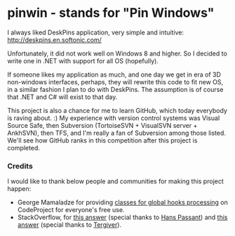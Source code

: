 # pinwin - stands for "Pin Windows"
I always liked DeskPins application, very simple and intuitive:
http://deskpins.en.softonic.com/

Unfortunately, it did not work well on Windows 8 and higher.
So I decided to write one in .NET with support for all OS (hopefully).

If someone likes my application as much, and one day we get in era of 3D non-windows interfaces, perhaps, they will rewrite this code to fit new OS, in a similar fashion I plan to do with DeskPins. The assumption is of course that .NET and C# will exist to that day.

This project is also a chance for me to learn GitHub, which today everybody is raving about. :)
My experience with version control systems was Visual Source Safe, then Subversion (TortoiseSVN + VisualSVN server + AnkhSVN), then TFS, and I'm really a fan of Subversion among those listed. We'll see how GitHub ranks in this competition after this project is completed.

### Credits

I would like to thank below people and communities for making this project happen:
- George Mamaladze for providing [classes for global hooks processing](http://www.codeproject.com/Articles/7294/Processing-Global-Mouse-and-Keyboard-Hooks-in-C) on CodeProject for everyone's free use.
- StackOverflow, for [this answer](http://stackoverflow.com/questions/17897646/gma-useractivitymonitor-setwindowshookex-error-126) (special thanks to [Hans Passant](http://stackoverflow.com/users/17034/hans-passant)) and [this answer](http://stackoverflow.com/questions/4604023/unable-to-read-another-applications-caption) (special thanks to [Tergiver](http://stackoverflow.com/users/351385/tergiver)).
